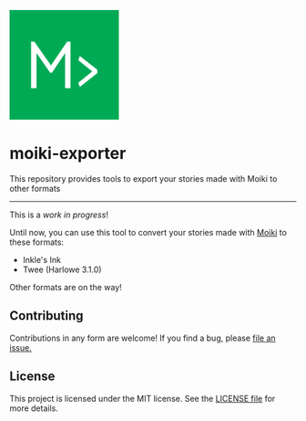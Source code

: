 ![](https://raw.githubusercontent.com/kaelhem/moiki-exporter/website/public/android-chrome-192x192.png)

# moiki-exporter
This repository provides tools to export your stories made with Moiki to other formats

---

This is a _work in progress_!

Until now, you can use this tool to convert your stories made with [Moiki](https://moiki.fr) to these formats:
+ Inkle's Ink
+ Twee (Harlowe 3.1.0)

Other formats are on the way!

## Contributing

Contributions in any form are welcome! If you find a bug, please [file an issue.](https://github.com/kaelhem/moiki-exporter/issues)

## License

This project is licensed under the MIT license. See the [LICENSE file](./LICENSE) for more details.
